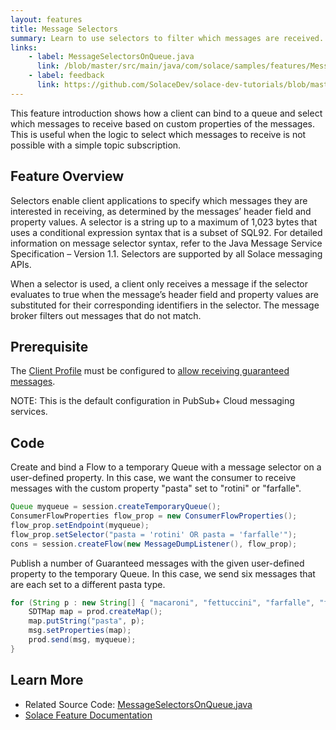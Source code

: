 ```yaml
---
layout: features
title: Message Selectors
summary: Learn to use selectors to filter which messages are received.
links:
    - label: MessageSelectorsOnQueue.java
      link: /blob/master/src/main/java/com/solace/samples/features/MessageSelectorsOnQueue.java
    - label: feedback
      link: https://github.com/SolaceDev/solace-dev-tutorials/blob/master/src/pages/tutorials/jcsmp/feature_message-selectors.md
---
```


This feature introduction shows how a client can bind to a queue and select which messages to receive based on custom properties of the messages.  This is useful when the logic to select which messages to receive is not possible with a simple topic subscription.

## Feature Overview

Selectors enable client applications to specify which messages they are interested in receiving, as determined by the messages’ header field and property values. A selector is a string up to a maximum of 1,023 bytes that uses a conditional expression syntax that is a subset of SQL92. For detailed information on message selector syntax, refer to the Java Message Service Specification – Version 1.1. Selectors are supported by all Solace messaging APIs.

When a selector is used, a client only receives a message if the selector evaluates to true when the message’s header field and property values are substituted for their corresponding identifiers in the selector. The message broker filters out messages that do not match.

## Prerequisite

The [Client Profile](https://docs.solace.com/Configuring-and-Managing/Configuring-Client-Profiles.htm) must be configured to [allow receiving guaranteed messages](https://docs.solace.com/Configuring-and-Managing/Configuring-Client-Profiles.htm#Allow-G-Msg-Receives).

NOTE:  This is the default configuration in PubSub+ Cloud messaging services.

## Code

Create and bind a Flow to a temporary Queue with a message selector on a user-defined property.  In this case, we want the consumer to receive messages with the custom property "pasta" set to "rotini" or "farfalle".

```java
Queue myqueue = session.createTemporaryQueue();
ConsumerFlowProperties flow_prop = new ConsumerFlowProperties();
flow_prop.setEndpoint(myqueue);
flow_prop.setSelector("pasta = 'rotini' OR pasta = 'farfalle'");
cons = session.createFlow(new MessageDumpListener(), flow_prop);                    
```

Publish a number of Guaranteed messages with the given user-defined property to the temporary Queue.  In this case, we send six messages that are each set to a different pasta type.

```java
for (String p : new String[] { "macaroni", "fettuccini", "farfalle", "fiori", "rotini", "penne" }) {
    SDTMap map = prod.createMap();
    map.putString("pasta", p);
    msg.setProperties(map);
    prod.send(msg, myqueue);
}
```

## Learn More

* Related Source Code: [MessageSelectorsOnQueue.java](https://github.com/SolaceSamples/solace-samples-java/blob/master/src/main/java/com/solace/samples/features/MessageSelectorsOnQueue.java)
* [Solace Feature Documentation](https://docs.solace.com/Solace-JMS-API/Selectors.htm?Highlight=selector)



 